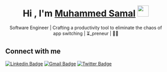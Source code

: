 <h1 align="center">Hi , I'm <a href="https://muhammedsamal.me">Muhammed Samal</a> <img src="https://media.giphy.com/media/hvRJCLFzcasrR4ia7z/giphy.gif" width="35"></h1>

<p align="center">Software Engineer | Crafting a productivity tool to eliminate the chaos of app switching | ⏳_preneur | 👨‍🎓</p>

## Connect with me

[![Linkedin Badge](https://img.shields.io/badge/-muhammedsamal-blue?style=flat-square&logo=Linkedin&logoColor=white&link=https://www.linkedin.com/in/muhammed-samal)](https://www.linkedin.com/in/muhammed-samal/)
[![Gmail Badge](https://img.shields.io/badge/-muhammedsamalt@gmail.com-c14438?style=flat-square&logo=Gmail&logoColor=white&link=mailto:muhammedsamalt@gmail.com)](mailto:muhammedsamalt@gmail.com)
[![Twitter Badge](https://img.shields.io/badge/-muhammedsamal-blue?style=flat-square&logo=Twitter&logoColor=white&link=https://twitter.com/muhammed__samal)](https://twitter.com/muhammedsamalt)
